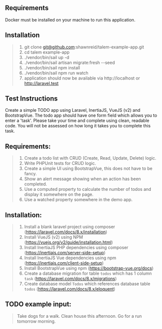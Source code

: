 ## Requirements
Docker must be installed on your machine to run this application.

## Installation 

> 1) git clone git@github.com:shawnreid/talem-example-app.git
> 2) cd talem example-app
> 3) ./vendor/bin/sail up -d
> 4) ./vendor/bin/sail artisan migrate:fresh --seed
> 5) ./vendor/bin/sail npm install
> 6) ./vendor/bin/sail npm run watch
> 7) application should now be available via http://localhost or http://laravel.test

## Test Instructions

Create a simple TODO app using Laravel, InertiaJS, VueJS (v2) and BootstrapVue. The todo app should have one form field which allows you to enter a 'task'. Please take your time and complete using clean, readable code. You will not be assessed on how long it takes you to complete this task.

## Requirements:
> 1) Create a todo list with CRUD (Create, Read, Update, Delete) logic.
> 2) Write PHPUnit tests for CRUD logic.
> 3) Create a simple UI using BootstrapVue, this does not have to be fancy.
> 4) Show an alert message showing when an action has been completed.
> 5) Use a computed property to calculate the number of todos and display it somewhere on the page.
> 6) Use a watched property somewhere in the demo app.

## Installation:
> 1) Install a blank laravel project using composer (https://laravel.com/docs/8.x/installation)
> 2) Install VueJS (v2) using NPM (https://vuejs.org/v2/guide/installation.html)
> 3) Install InertiaJS PHP dependencies using composer (https://inertiajs.com/server-side-setup)
> 4) Install InertiaJS Vue dependencies using npm (https://inertiajs.com/client-side-setup)
> 5) Install BootstrapVue using npm (https://bootstrap-vue.org/docs)
> 6) Create a database migration for table `todos` which has 1 column `task` (https://laravel.com/docs/8.x/migrations)
> 7) Create database model `Todos` which references database table `todos` (https://laravel.com/docs/8.x/eloquent)

## TODO example input:
> Take dogs for a walk.
> Clean house this afternoon.
> Go for a run tomorrow morning.

